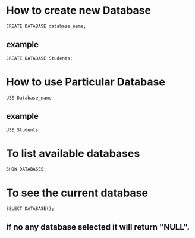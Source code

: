 # How to create new Database
```
CREATE DATABASE database_name;
```
## example
```
CREATE DATABASE Students;
```
# How to use Particular Database
```
USE Database_name
```
## example
```
USE Students
```
# To list available databases
```
SHOW DATABASES;
```
# To see the current database
```
SELECT DATABASE();
```
## if no any database selected it will return "NULL".

